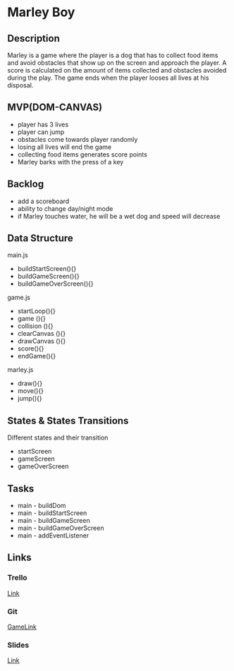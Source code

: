 # Marley Boy

## Description

Marley is a game where the player is a dog that has to collect food items and avoid obstacles that show up on the screen and approach the player. A score is calculated on the amount of items collected and obstacles avoided during the play.
The game ends when the player looses all lives at his disposal.

## MVP(DOM-CANVAS)

* player has 3 lives
* player can jump
* obstacles come towards player randomly
* losing all lives will end the game
* collecting food items generates score points
* Marley barks with the press of a key

## Backlog

* add a scoreboard
* ability to change day/night mode
* if Marley touches water, he will be a wet dog and speed will decrease

## Data Structure

main.js

* buildStartScreen(){}
* buildGameScreen(){}
* buildGameOverScreen(){}

game.js

* startLoop(){}
* game (){}
* collision (){}
* clearCanvas (){}
* drawCanvas (){}
* score(){}
* endGame(){}

marley.js

* draw(){}
* move(){}
* jump(){}

## States & States Transitions

 Different states and their transition
  
  * startScreen
  * gameScreen 
  * gameOverScreen

## Tasks
   * main - buildDom
   * main - buildStartScreen
   * main - buildGameScreen
   * main - buildGameOverScreen
   * main - addEventListener

## Links

### Trello
[Link](https://trello.com/b/hvoaGDyq/marley-html5-canvas)
### Git
[GameLink](https://robertnagy92.github.io/UndertaleCanvasGame/)
### Slides
[Link](https://docs.google.com/presentation/d/1FfEVDZh7cn4069b_DOMj1QYOm3VBNkVAe0_jeXwpK7E/edit?usp=sharing)